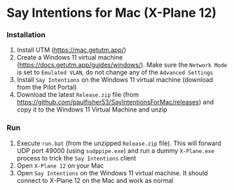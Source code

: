 # Say Intentions for Mac (X-Plane 12)

### Installation

1. Install UTM (https://mac.getutm.app/)
2. Create a Windows 11 virtual machine (https://docs.getutm.app/guides/windows/). Make sure the `Network Mode` is set to `Emulated VLAN`, do not change any of the `Advanced Settings`
3. Install `Say Intentions` on the Windows 11 virtual machine (download from the Pilot Portal)
4. Download the latest `Release.zip` file (from https://github.com/paulfisher53/SayIntentionsForMac/releases) and copy it to the Windows 11 Virtual Machine and unzip

### Run

1. Execute `run.bat` (from the unzipped `Release.zip` file). This will forward UDP port 49000 (using `sudppipe.exe`) and run a dummy `X-Plane.exe` process to trick the `Say Intentions` client
2. Open `X-Plane 12` on your Mac
3. Open `Say Intentions` on the Windows 11 virtual machine. It should connect to X-Plane 12 on the Mac and work as normal